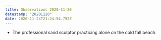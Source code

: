 ```yaml
---
title: Observations 2020-11-20
datestamp: "20201120"
date: 2020-11-24T21:24:54.792Z
---
```

- The professional sand sculptor practicing alone on the cold fall beach.